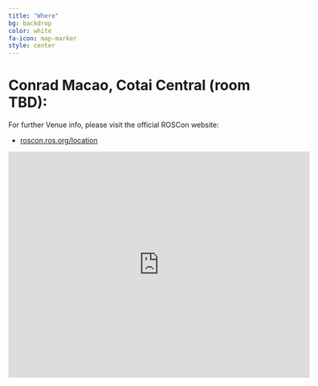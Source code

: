 ```yaml
---
title: "Where"
bg: backdrop
color: white
fa-icon: map-marker
style: center
---
```


# Conrad Macao, Cotai Central (room TBD):


For further Venue info, please visit the official ROSCon website:
* [roscon.ros.org/location](https://roscon.ros.org/#location)

<iframe src="https://www.google.com/maps/embed?pb=!1m18!1m12!1m3!1d3695.463779399596!2d113.56242291495198!3d22.146411485403735!2m3!1f0!2f0!3f0!3m2!1i1024!2i768!4f13.1!3m3!1m2!1s0x0%3A0x822b049a5714ab56!2sConrad+Macao%2C+Cotai+Central!5e0!3m2!1sen!2sfr!4v1561640814073!5m2!1sen!2sfr" width="600" height="450" frameborder="0" style="border:0" allowfullscreen></iframe>
